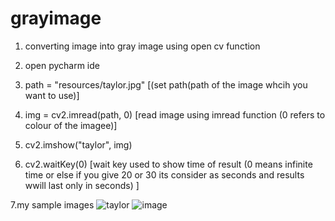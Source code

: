 
# grayimage
1. converting image into gray image using  open cv function 

2. open pycharm ide 

3. path = "resources/taylor.jpg"  [(set path(path of the image whcih you want to use)]

4. img = cv2.imread(path, 0) [read image using imread function (0 refers to colour of the imagee)]

5. cv2.imshow("taylor", img)

6. cv2.waitKey(0)   [wait key used to show time of result (0 means infinite time or else if you give 20 or 30 its consider as seconds and results wwill last only in seconds) ]      

7.my sample images
![taylor](https://user-images.githubusercontent.com/91751510/144362663-23f8809f-f8fa-482c-92cc-332824fdb769.jpg)
![image](https://user-images.githubusercontent.com/91751510/144362748-b9ba817c-6649-43b7-943b-bd4e56ec7449.png)




